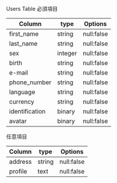 Users Table
必須項目

| Column | type | Options |
|---------------------|-------|--------|
| first_name | string | null:false |
| last_name | string | null:false |
| sex | integer | null:false |
| birth | string | null:false |
| e-mail | string | null:false |
| phone_number | string | null:false |
| language | string | null:false |
| currency | string | null:false |
| identification | binary | null:false |
| avatar | binary | null:false |


任意項目

| Column | type | Options |
|---------|-------|--------|
| address | string | null:false |
| profile | text | null:false |
